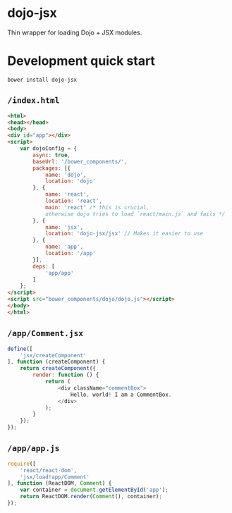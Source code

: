 # dojo-jsx

Thin wrapper for loading Dojo + JSX modules.
# Development quick start

    bower install dojo-jsx

## `/index.html`
```html
<html>
<head></head>
<body>
<div id="app"></div>
<script>
    var dojoConfig = {
        async: true,
        baseUrl: '/bower_components/',
        packages: [{
            name: 'dojo',
            location: 'dojo'
        }, {
            name: 'react',
            location: 'react',
            main: 'react' /* this is crucial,
            otherwise dojo tries to load `react/main.js` and fails */
        }, {
            name: 'jsx',
            location: 'dojo-jsx/jsx' // Makes it easier to use
        }, {
            name: 'app',
            location: '/app'
        }],
        deps: [
            'app/app'
        ]
    };
</script>
<script src="bower_components/dojo/dojo.js"></script>
</body>
</html>
```

## `/app/Comment.jsx`
```javascript
define([
    'jsx/createComponent'
], function (createComponent) {
    return createComponent({
        render: function () {
            return (
                <div className="commentBox">
                    Hello, world! I am a CommentBox.
                </div>
            );
        }
    });
});
```

## `/app/app.js`
```javascript
require([
    'react/react-dom',
    'jsx/load!app/Comment'
], function (ReactDOM, Comment) {
    var container = document.getElementById('app');
    return ReactDOM.render(Comment(), container);
});
```